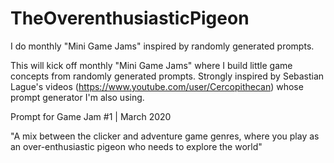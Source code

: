 # TheOverenthusiasticPigeon
I do monthly "Mini Game Jams" inspired by randomly generated prompts.

This will kick off monthly "Mini Game Jams" where I build little game concepts from randomly generated prompts.
Strongly inspired by Sebastian Lague's videos (https://www.youtube.com/user/Cercopithecan) whose prompt generator I'm also using.

Prompt for Game Jam #1 | March 2020

"A mix between the clicker and adventure game genres, where you play as an over-enthusiastic pigeon who needs to explore the world"
